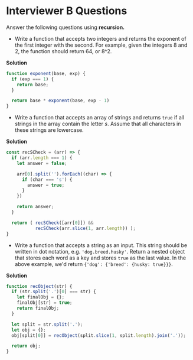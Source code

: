 # Interviewer B Questions

Answer the following questions using **recursion.**

* Write a function that accepts two integers and returns the exponent of the first integer with the second. For example, given the integers 8 and 2, the function should return 64, or 8^2.

**Solution**
```js
function exponent(base, exp) {
  if (exp === 1) {
    return base;
  }

  return base * exponent(base, exp - 1)
}
```

* Write a function that accepts an array of strings and returns `true` if all strings in the array contain the letter *s*. Assume that all characters in these strings are lowercase.

**Solution**
```js
const recSCheck = (arr) => {
  if (arr.length === 1) {
    let answer = false;

    arr[0].split('').forEach((char) => {
      if (char === 's') {
        answer = true;
      }
    })

    return answer;
  }

  return ( recSCheck([arr[0]]) &&
           recSCheck(arr.slice(1, arr.length)) );
}
```

* Write a function that accepts a string as an input. This string should be written in dot notation, e.g. `'dog.breed.husky'`. Return a nested object that stores each word as a key and stores `true` as the last value. In the above example, we'd return `{'dog': {'breed': {husky: true}}}`.

**Solution**
```js
function recObject(str) {
  if (str.split('.')[0] === str) {
    let finalObj = {};
    finalObj[str] = true;
    return finalObj;
  }

  let split = str.split('.');
  let obj = {};
  obj[split[0]] = recObject(split.slice(1, split.length).join('.'));

  return obj;
}
```
